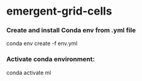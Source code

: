 # emergent-grid-cells

### Create and install Conda env from .yml file
conda env create -f env.yml

### Activate conda environment:
conda activate ml
